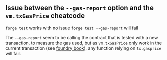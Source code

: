 ## Issue between the `--gas-report` option and the `vm.txGasPrice` cheatcode

`forge test` works with no issue
`forge test --gas-report` will fail

The `--gas-report` seem to be calling the contract that is tested with a new transaction, to measure the gas used,
but as `vm.txGasPrice` only work in the current transaction (see [foundry book](https://book.getfoundry.sh/cheatcodes/tx-gas-price)), any function relying on `tx.gasprice` will fail.